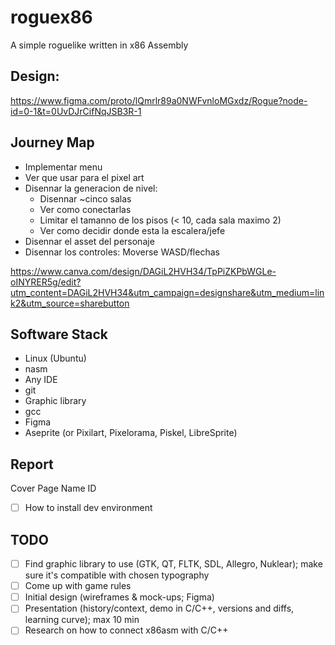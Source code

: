 # roguex86
A simple roguelike written in x86 Assembly



## Design:

https://www.figma.com/proto/lQmrlr89a0NWFvnloMGxdz/Rogue?node-id=0-1&t=0UvDJrCifNqJSB3R-1

## Journey Map
    
- Implementar menu
- Ver que usar para el pixel art
- Disennar la generacion de nivel:
    - Disennar ~cinco salas
    - Ver como conectarlas
    - Limitar el tamanno de los pisos (< 10, cada sala maximo 2)
    - Ver como decidir donde esta la escalera/jefe
- Disennar el asset del personaje
- Disennar los controles: Moverse WASD/flechas

https://www.canva.com/design/DAGiL2HVH34/TpPiZKPbWGLe-oINYRER5g/edit?utm_content=DAGiL2HVH34&utm_campaign=designshare&utm_medium=link2&utm_source=sharebutton

## Software Stack

- Linux (Ubuntu)
- nasm
- Any IDE
- git
- Graphic library
- gcc
- Figma
- Aseprite (or Pixilart, Pixelorama, Piskel, LibreSprite)

## Report

Cover Page
Name
ID

- [ ] How to install dev environment

## TODO
- [ ] Find graphic library to use (GTK, QT, FLTK, SDL, Allegro, Nuklear); make sure it's compatible with chosen typography
- [ ] Come up with game rules
- [ ] Initial design (wireframes & mock-ups; Figma)
- [ ] Presentation (history/context, demo in C/C++, versions and diffs, learning curve); max 10 min
- [ ] Research on how to connect x86asm with C/C++
